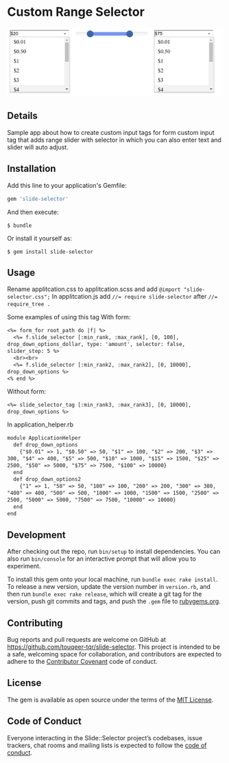 # Custom Range Selector

[![N|Solid](https://raw.githubusercontent.com/Touqeer-tqr/slide-selector/master/vendor/assets/images/range-selector.png)]()

## Details
Sample app about how to create custom input tags for form
custom input tag that adds range slider with selector in which you can also enter text and slider will auto adjust.

## Installation

Add this line to your application's Gemfile:

```ruby
gem 'slide-selector'
```

And then execute:

    $ bundle

Or install it yourself as:

    $ gem install slide-selector

## Usage

Rename applitcation.css to applitcation.scss and add `@import "slide-selector.css";`
In applitcation.js add `//= require slide-selector` after `//= require_tree .`

Some examples of using this tag
With form:
```
<%= form_for root_path do |f| %>
  <%= f.slide_selector [:min_rank, :max_rank], [0, 100], drop_down_options_dollar, type: 'amount', selector: false, slider_step: 5 %>
  <br><br>
  <%= f.slide_selector [:min_rank2, :max_rank2], [0, 10000], drop_down_options %>
<% end %>
```
Without form:
```
<%= slide_selector_tag [:min_rank3, :max_rank3], [0, 10000], drop_down_options %>
```

In application_helper.rb
```
module ApplicationHelper
  def drop_down_options
    {"$0.01" => 1, "$0.50" => 50, "$1" => 100, "$2" => 200, "$3" => 300, "$4" => 400, "$5" => 500, "$10" => 1000, "$15" => 1500, "$25" => 2500, "$50" => 5000, "$75" => 7500, "$100" => 10000}
  end
  def drop_down_options2
    {"1" => 1, "50" => 50, "100" => 100, "200" => 200, "300" => 300, "400" => 400, "500" => 500, "1000" => 1000, "1500" => 1500, "2500" => 2500, "5000" => 5000, "7500" => 7500, "10000" => 10000}
  end
end
```

## Development

After checking out the repo, run `bin/setup` to install dependencies. You can also run `bin/console` for an interactive prompt that will allow you to experiment.

To install this gem onto your local machine, run `bundle exec rake install`. To release a new version, update the version number in `version.rb`, and then run `bundle exec rake release`, which will create a git tag for the version, push git commits and tags, and push the `.gem` file to [rubygems.org](https://rubygems.org).

## Contributing

Bug reports and pull requests are welcome on GitHub at https://github.com/touqeer-tqr/slide-selector. This project is intended to be a safe, welcoming space for collaboration, and contributors are expected to adhere to the [Contributor Covenant](http://contributor-covenant.org) code of conduct.

## License

The gem is available as open source under the terms of the [MIT License](https://opensource.org/licenses/MIT).

## Code of Conduct

Everyone interacting in the Slide::Selector project’s codebases, issue trackers, chat rooms and mailing lists is expected to follow the [code of conduct](https://github.com/touqeer-tqr/slide-selector/blob/master/CODE_OF_CONDUCT.md).
